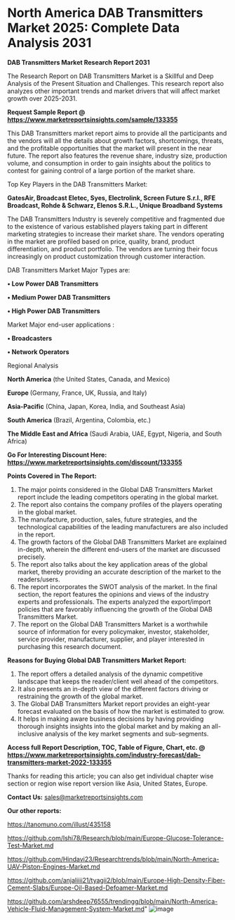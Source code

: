 # North America DAB Transmitters Market 2025: Complete Data Analysis 2031

<strong>DAB Transmitters Market Research Report 2031</strong>

The Research Report on DAB Transmitters Market is a Skillful and Deep Analysis of the Present Situation and Challenges. This research report also analyzes other important trends and market drivers that will affect market growth over 2025-2031.

<strong>Request Sample Report @ <a href=https://www.marketreportsinsights.com/sample/133355>https://www.marketreportsinsights.com/sample/133355</a></strong>

This DAB Transmitters market report aims to provide all the participants and the vendors will all the details about growth factors, shortcomings, threats, and the profitable opportunities that the market will present in the near future. The report also features the revenue share, industry size, production volume, and consumption in order to gain insights about the politics to contest for gaining control of a large portion of the market share.

Top Key Players in the DAB Transmitters Market:

<strong>GatesAir, Broadcast Eletec, Syes, Electrolink, Screen Future S.r.l., RFE Broadcast, Rohde & Schwarz, Elenos S.R.L., Unique Broadband Systems</strong>

The DAB Transmitters Industry is severely competitive and fragmented due to the existence of various established players taking part in different marketing strategies to increase their market share. The vendors operating in the market are profiled based on price, quality, brand, product differentiation, and product portfolio. The vendors are turning their focus increasingly on product customization through customer interaction.

DAB Transmitters Market Major Types are:

<strong>• Low Power DAB Transmitters

• Medium Power DAB Transmitters

• High Power DAB Transmitters</strong>

Market Major end-user applications :

<strong>• Broadcasters

• Network Operators</strong>

Regional Analysis

</u><strong><b>North America</b></strong> (the United States, Canada, and Mexico)

<strong><b>Europe </b></strong>(Germany, France, UK, Russia, and Italy)

<strong><b>Asia-Pacific</b></strong> (China, Japan, Korea, India, and Southeast Asia)

<strong><b>South America</b></strong> (Brazil, Argentina, Colombia, etc.)

<strong><b>The Middle East and Africa</b></strong> (Saudi Arabia, UAE, Egypt, Nigeria, and South Africa)

<strong>Go For Interesting Discount Here: <a href=https://www.marketreportsinsights.com/discount/133355>https://www.marketreportsinsights.com/discount/133355</a></strong>

<strong>Points Covered in The Report:</strong>
<ol>
  <li>The major points considered in the Global DAB Transmitters Market report include the leading competitors operating in the global market.</li>
  <li>The report also contains the company profiles of the players operating in the global market.</li>
  <li>The manufacture, production, sales, future strategies, and the technological capabilities of the leading manufacturers are also included in the report.</li>
  <li>The growth factors of the Global DAB Transmitters Market are explained in-depth, wherein the different end-users of the market are discussed precisely.</li>
  <li>The report also talks about the key application areas of the global market, thereby providing an accurate description of the market to the readers/users.</li>
  <li>The report incorporates the SWOT analysis of the market. In the final section, the report features the opinions and views of the industry experts and professionals. The experts analyzed the export/import policies that are favorably influencing the growth of the Global DAB Transmitters Market.</li>
  <li>The report on the Global DAB Transmitters Market is a worthwhile source of information for every policymaker, investor, stakeholder, service provider, manufacturer, supplier, and player interested in purchasing this research document.</li>
</ol>
<strong>Reasons for Buying Global DAB Transmitters Market Report:</strong>

<ol>
  <li>The report offers a detailed analysis of the dynamic competitive landscape that keeps the reader/client well ahead of the competitors.</li>
  <li>It also presents an in-depth view of the different factors driving or restraining the growth of the global market.</li>
  <li>The Global DAB Transmitters Market report provides an eight-year forecast evaluated on the basis of how the market is estimated to grow.</li>
  <li>It helps in making aware business decisions by having providing thorough insights insights into the global market and by making an all-inclusive analysis of the key market segments and sub-segments.</li>
</ol>
<strong>Access full Report Description, TOC, Table of Figure, Chart, etc. @ <a href=https://www.marketreportsinsights.com/industry-forecast/dab-transmitters-market-2022-133355>https://www.marketreportsinsights.com/industry-forecast/dab-transmitters-market-2022-133355</a></strong>


Thanks for reading this article; you can also get individual chapter wise section or region wise report version like Asia, United States, Europe.

<strong>Contact Us:</strong>
sales@marketreportsinsights.com

<strong>Our other reports:</strong>

<a href=https://tanomuno.com/illust/435158>https://tanomuno.com/illust/435158</a>

<a href=https://github.com/Ishi78/Research/blob/main/Europe-Glucose-Tolerance-Test-Market.md>https://github.com/Ishi78/Research/blob/main/Europe-Glucose-Tolerance-Test-Market.md</a>

<a href=https://github.com/Hindavi23/Researchtrends/blob/main/North-America-UAV-Piston-Engines-Market.md>https://github.com/Hindavi23/Researchtrends/blob/main/North-America-UAV-Piston-Engines-Market.md</a>

<a href=https://github.com/anjaliiii21/tyagii2/blob/main/Europe-High-Density-Fiber-Cement-Slabs/Europe-Oil-Based-Defoamer-Market.md>https://github.com/anjaliiii21/tyagii2/blob/main/Europe-High-Density-Fiber-Cement-Slabs/Europe-Oil-Based-Defoamer-Market.md</a>

<a href=https://github.com/arshdeep76555/trendingg/blob/main/North-America-Vehicle-Fluid-Management-System-Market.md>https://github.com/arshdeep76555/trendingg/blob/main/North-America-Vehicle-Fluid-Management-System-Market.md</a>"
![image](https://github.com/user-attachments/assets/dd028f9b-b22c-4ede-9c24-eb59c24dce58)
